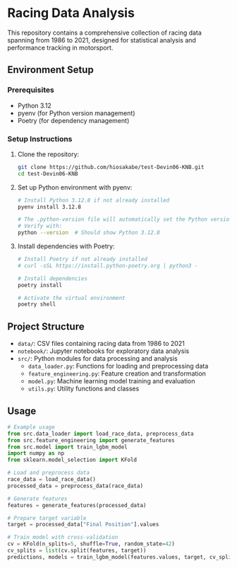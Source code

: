 # Racing Data Analysis

This repository contains a comprehensive collection of racing data spanning from 1986 to 2021, designed for statistical analysis and performance tracking in motorsport.

## Environment Setup

### Prerequisites

- Python 3.12
- pyenv (for Python version management)
- Poetry (for dependency management)

### Setup Instructions

1. Clone the repository:
   ```bash
   git clone https://github.com/hiosakabe/test-Devin06-KNB.git
   cd test-Devin06-KNB
   ```

2. Set up Python environment with pyenv:
   ```bash
   # Install Python 3.12.8 if not already installed
   pyenv install 3.12.8
   
   # The .python-version file will automatically set the Python version
   # Verify with:
   python --version  # Should show Python 3.12.8
   ```

3. Install dependencies with Poetry:
   ```bash
   # Install Poetry if not already installed
   # curl -sSL https://install.python-poetry.org | python3 -
   
   # Install dependencies
   poetry install
   
   # Activate the virtual environment
   poetry shell
   ```

## Project Structure

- `data/`: CSV files containing racing data from 1986 to 2021
- `notebook/`: Jupyter notebooks for exploratory data analysis
- `src/`: Python modules for data processing and analysis
  - `data_loader.py`: Functions for loading and preprocessing data
  - `feature_engineering.py`: Feature creation and transformation
  - `model.py`: Machine learning model training and evaluation
  - `utils.py`: Utility functions and classes

## Usage

```python
# Example usage
from src.data_loader import load_race_data, preprocess_data
from src.feature_engineering import generate_features
from src.model import train_lgbm_model
import numpy as np
from sklearn.model_selection import KFold

# Load and preprocess data
race_data = load_race_data()
processed_data = preprocess_data(race_data)

# Generate features
features = generate_features(processed_data)

# Prepare target variable
target = processed_data["Final Position"].values

# Train model with cross-validation
cv = KFold(n_splits=5, shuffle=True, random_state=42)
cv_splits = list(cv.split(features, target))
predictions, models = train_lgbm_model(features.values, target, cv_splits)
```

